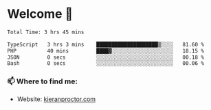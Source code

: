 # Welcome 🦘

<!--START_SECTION:waka-->

```txt
Total Time: 3 hrs 45 mins

TypeScript   3 hrs 3 mins    ████████████████████▒░░░░   81.60 %
PHP          40 mins         ████▓░░░░░░░░░░░░░░░░░░░░   18.15 %
JSON         0 secs          ░░░░░░░░░░░░░░░░░░░░░░░░░   00.18 %
Bash         0 secs          ░░░░░░░░░░░░░░░░░░░░░░░░░   00.06 %
```

<!--END_SECTION:waka-->

### 📫 Where to find me:

-   Website: [kieranproctor.com](https://kieranproctor.com/)
